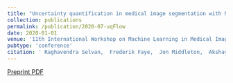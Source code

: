 ```yaml
---
title: "Uncertainty quantification in medical image segmentation with Normalizing Flows"
collection: publications
permalink: /publication/2020-07-uqFlow
date: 2020-01-01
venue: '11th International Workshop on Machine Learning in Medical Imaging'
pubtype: 'conference'
citation: ' Raghavendra Selvan,  Frederik Faye,  Jon Middleton,  Akshay Pai, &quot;Uncertainty quantification in medical image segmentation with Normalizing Flows.&quot; 11th International Workshop on Machine Learning in Medical Imaging, 2020.'
---
```

[Preprint PDF](https://arxiv.org/pdf/2006.02683)
